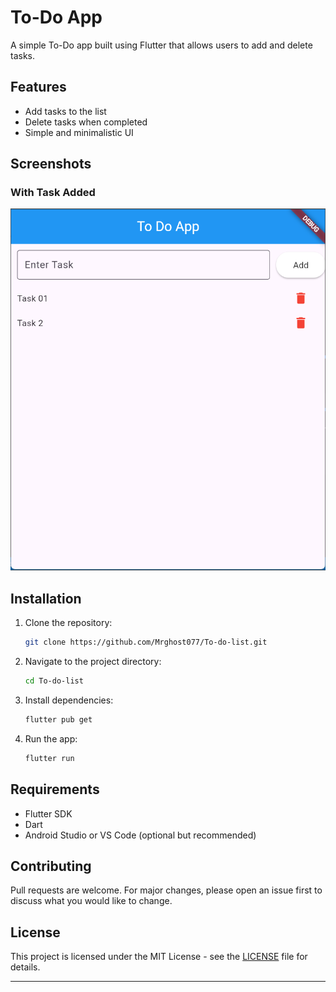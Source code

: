 # To-Do App

A simple To-Do app built using Flutter that allows users to add and delete tasks.

## Features
- Add tasks to the list
- Delete tasks when completed
- Simple and minimalistic UI

## Screenshots
### With Task Added
![Task Added](/assets/screenshots/ui.png)


## Installation

1. Clone the repository:
   ```sh
   git clone https://github.com/Mrghost077/To-do-list.git
   ```
2. Navigate to the project directory:
   ```sh
   cd To-do-list
   ```
3. Install dependencies:
   ```sh
   flutter pub get
   ```
4. Run the app:
   ```sh
   flutter run
   ```

## Requirements
- Flutter SDK
- Dart
- Android Studio or VS Code (optional but recommended)

## Contributing
Pull requests are welcome. For major changes, please open an issue first to discuss what you would like to change.

## License
This project is licensed under the MIT License - see the [LICENSE](LICENSE) file for details.

---
